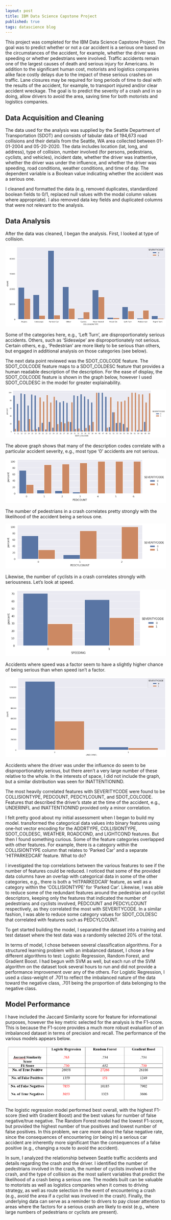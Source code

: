 ```yaml
---
layout: post
title: IBM Data Science Capstone Project
published: true
tags: datascience blog
---
```


This project was completed for the IBM Data Science Capstone Project. The goal was to predict whether or not a car accident is a serious one based on the circumstances of the accident, for example, whether the driver was speeding or whether pedestrians were involved. Traffic accidents remain one of the largest causes of death and serious injury for Americans. In addition to the significant human cost, motorists and logistics companies alike face costly delays due to the impact of these serious crashes on traffic. Lane closures may be required for long periods of time to deal with the results of the accident, for example, to transport injured and/or clear accident wreckage. The goal is to predict the severity of a crash and in so doing, allow drivers to avoid the area, saving time for both motorists and logistics companies.  

## Data Acquisition and Cleaning  

The data used for the analysis was supplied by the Seattle Department of Transportation (SDOT) and consists of tabular data of 194,673 road collisions and their details from the Seattle, WA area collected between 01-01-2004 and 05-20-2020. The data includes location (lat, long, and address), type of collision, number involved (for persons, pedestrians, cyclists, and vehicles), incident date, whether the driver was inattentive, whether the driver was under the influence, and whether the driver was speeding, road conditions, weather conditions, and time of day. The dependent variable is a Boolean value indicating whether the accident was a serious one. 

I cleaned and formatted the data (e.g, removed duplicates, standardized boolean fields to 0/1, replaced null values with the modal column values where appropriate). I also removed data key fields and duplicated columns that were not relevant to the analysis.  

## Data Analysis  

After the data was cleaned, I began the analysis. First, I looked at type of collision.  

![_config.yml](../images/crashseveritybytype.png)  

Some of the categories here, e.g., ‘Left Turn’, are disproportionately serious accidents. Others, such as ‘Sideswipe’ are disproportionately not serious. Certain others, e.g., ‘Pedestrian’ are more likely to be serious than others, but engaged in additional analysis on those categories (see below).  

The next data point reviewed was the SDOT_COLCODE feature. The SDOT_COLCODE feature maps to a SDOT_COLDESC feature that provides a human readable description of the description. For the ease of display, the SDOT_COLCODE feature is shown in the graph below, however I used SDOT_COLDESC in the model for greater explainability.  

![_config.yml](../images/accident_description.png)  

The above graph shows that many of the description codes correlate with a particular accident severity, e.g., most type ‘0’ accidents are not serious.  

![_config.yml](../images/pedcount.png)  

The number of pedestrians in a crash correlates pretty strongly with the likelihood of the accident being a serious one.  

![_config.yml](../images/pedcylcount.png)  

Likewise, the number of cyclists in a crash correlates strongly with seriousness. Let’s look at speed.  

![_config.yml](../images/speeding.png)  

Accidents where speed was a factor seem to have a slightly higher chance of being serious than when speed isn’t a factor.  

![_config.yml](../images/underinfl.png)  

Accidents where the driver was under the influence do seem to be disproportionately serious, but there aren’t a very large number of these relative to the whole. In the interests of space, I did not include the graph, but a similar distribution was seen for INATTENTIONIND.  

The most heavily correlated features with SEVERITYCODE were found to be COLLISIONTYPE, PEDCOUNT, PEDCYLCOUNT, and SDOT_COLCODE. Features that described the driver’s state at the time of the accident, e.g., UNDERINFL and INATTENTIONIND provided only a minor correlation.  

I felt pretty good about my initial assessment when I began to build my model. transformed the categorical data values into binary features using one-hot vector encoding for the ADDRTYPE, COLLISIONTYPE, SDOT_COLDESC, WEATHER, ROADCOND, and LIGHTCOND features. But then I found something curious. Some of the feature categories overlapped with other features. For example, there is a category within the COLLISIONTYPE column that relates to 'Parked Car' and a separate 'HITPARKEDCAR' feature. What to do?  

I investigated the top correlations between the various features to see if the number of features could be reduced. I noticed that some of the provided data columns have an overlap with categorical data in some of the other categories, e.g., there is both a ‘HITPARKEDCAR’ feature, as well as a category within the ‘COLLISIONTYPE’ for ‘Parked Car’.  Likewise, I was able to reduce some of the redundant features around the pedestrian and cyclist descriptors, keeping only the features that indicated the number of pedestrians and cyclists involved, PEDCOUNT and PEDCYLCOUNT respectively, as they correlated the most with SEVERITYCODE. In a similar fashion, I was able to reduce some category values for SDOT_COLDESC that correlated with features such as PEDCYLCOUNT.  

To get started building the model, I separated the dataset into a training and test dataset where the test data was a randomly selected 20% of the total.  

In terms of model, I chose between several classification algorithms. For a structured learning problem with an imbalanced dataset, I chose a few different algorithms to test: Logistic Regression, Random Forest, and Gradient Boost. I had begun with SVM as well, but each run of the SVM algorithm on the dataset took several hours to run and did not provide a performance improvement over any of the others. For Logistic Regression, I used a class-weight of .701 to reflect the imbalanced nature of the data toward the negative class, .701 being the proportion of data belonging to the negative class.  

## Model Performance  

I have included the Jaccard Similarity score for feature for informational purposes, however the key metric selected for the analysis is the F1-score. This is because the F1-score provides a much more robust evaluation of an imbalanced dataset in terms of precision and recall. The performance of the various models appears below.  

![_config.yml](../images/capstone_table.png)  

The logistic regression model performed best overall, with the highest F1-score (tied with Gradient Boost) and the best values for number of false negative/true negative. The Random Forest model had the lowest F1-score, but provided the highest number of true positives and lowest number of false positives. In this problem, we care more about the false negative rate, since the consequences of encountering (or being in) a serious car accident are inherently more significant than the consequences of a false positive (e.g., changing a route to avoid the accident).  

In sum, I analyzed the relationship between Seattle traffic accidents and details regarding the crash and the driver. I identified the number of pedestrians involved in the crash, the number of cyclists involved in the crash, and the type of collision as the most salient variables that predict the likelihood of a crash being a serious one. The models built can be valuable to motorists as well as logistics companies when it comes to driving strategy, as well as route selection in the event of encountering a crash (e.g., avoid the area if a cyclist was involved in the crash). Finally, the underlying data can serve as a reminder to drivers to pay closer attention to areas where the factors for a serious crash are likely to exist (e.g., where large numbers of pedestrians or cyclists are present).



